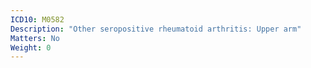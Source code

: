 ```yaml
---
ICD10: M0582
Description: "Other seropositive rheumatoid arthritis: Upper arm"
Matters: No
Weight: 0
---
```

